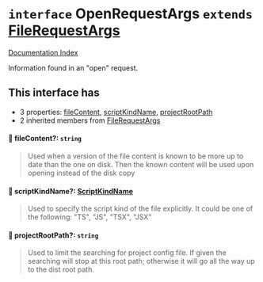 # `interface` OpenRequestArgs `extends` [FileRequestArgs](../interface.FileRequestArgs/README.md)

[Documentation Index](../README.md)

Information found in an "open" request.

## This interface has

- 3 properties:
[fileContent](#-filecontent-string),
[scriptKindName](#-scriptkindname-scriptkindname),
[projectRootPath](#-projectrootpath-string)
- 2 inherited members from [FileRequestArgs](../interface.FileRequestArgs/README.md)


#### 📄 fileContent?: `string`

> Used when a version of the file content is known to be more up to date than the one on disk.
> Then the known content will be used upon opening instead of the disk copy



#### 📄 scriptKindName?: [ScriptKindName](../type.ScriptKindName/README.md)

> Used to specify the script kind of the file explicitly. It could be one of the following:
> "TS", "JS", "TSX", "JSX"



#### 📄 projectRootPath?: `string`

> Used to limit the searching for project config file. If given the searching will stop at this
> root path; otherwise it will go all the way up to the dist root path.



